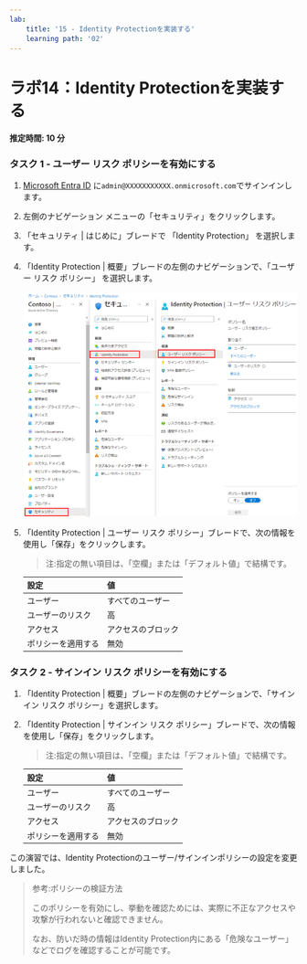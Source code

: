 ```yaml
---
lab:
    title: '15 - Identity Protectionを実装する'
    learning path: '02'
---
```


# ラボ14：Identity Protectionを実装する

#### 推定時間: 10 分

### タスク 1 - ユーザー リスク ポリシーを有効にする

1. [Microsoft Entra ID]( https://portal.azure.com/#blade/Microsoft_AAD_IAM/ActiveDirectoryMenuBlade/Overview) に`admin@XXXXXXXXXXX.onmicrosoft.com`でサインインします。

1. 左側のナビゲーション メニューの「セキュリティ」をクリックします。

1. 「セキュリティ | はじめに」ブレードで 「Identity Protection」 を選択します。

1. 「Identity Protection | 概要」ブレードの左側のナビゲーションで、「ユーザー リスク ポリシー」 を選択します。

    ![「ユーザー リスク ポリシー」ページと強調表示された参照パスを表示する画面イメージ](./media/lp2-mod4-browse-to-identity-protection.png)

1. 「Identity Protection | ユーザー リスク ポリシー」ブレードで、次の情報を使用し「保存」をクリックします。

    > 注:指定の無い項目は、「空欄」または「デフォルト値」で結構です。

    | 設定               | 値                 |
    | :----------------- | ------------------ |
    | ユーザー           | すべてのユーザー   |
    | ユーザーのリスク   | 高                 |
    | アクセス           | アクセスのブロック |
    | ポリシーを適用する | 無効               |

    

### タスク 2 - サインイン リスク ポリシーを有効にする

1. 「Identity Protection | 概要」ブレードの左側のナビゲーションで、「サインイン リスク ポリシー」を選択します。

1. 「Identity Protection | サインイン リスク ポリシー」ブレードで、次の情報を使用し「保存」をクリックします。

   > 注:指定の無い項目は、「空欄」または「デフォルト値」で結構です。

   | 設定               | 値                 |
   | :----------------- | ------------------ |
   | ユーザー           | すべてのユーザー   |
   | ユーザーのリスク   | 高                 |
   | アクセス           | アクセスのブロック |
   | ポリシーを適用する | 無効               |



この演習では、Identity Protectionのユーザー/サインインポリシーの設定を変更しました。

> 参考:ポリシーの検証方法
>
>  このポリシーを有効にし、挙動を確認ためには、実際に不正なアクセスや攻撃が行われないと確認できません。
>
>  なお、防いだ時の情報はIdentity Protection内にある「危険なユーザー」などでログを確認することが可能です。 
